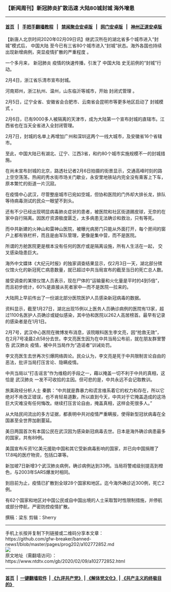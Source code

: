 ### 【新闻周刊】新冠肺炎扩散迅速 大陆80城封城 海外增患
------------------------

#### [首页](https://github.com/gfw-breaker/banned-news1/blob/master/README.md) &nbsp;&nbsp;|&nbsp;&nbsp; [手把手翻墙教程](https://github.com/gfw-breaker/guides/wiki) &nbsp;&nbsp;|&nbsp;&nbsp; [禁闻聚合安卓版](https://github.com/gfw-breaker/bn-android) &nbsp;&nbsp;|&nbsp;&nbsp; [网门安卓版](https://github.com/oGate2/oGate) &nbsp;&nbsp;|&nbsp;&nbsp; [神州正道安卓版](https://github.com/SzzdOgate/update) 



<div><div class="post_content" itemprop="articleBody">
 <p>
  【新唐人北京时间2020年02月09日讯】继武汉所在的湖北省多个城市进入“封城”模式后，
  <ok href="https://www.ntdtv.com/gb/中国大陆.htm">
   中国大陆
  </ok>
  至今已有三省80个城市进入“封城”状态。海外各国也持续出现新增病例，突显疫情扩散的严重程度 。
 </p>
 <p>
  一个多月来，
  <ok href="https://www.ntdtv.com/gb/新冠肺炎.htm">
   新冠肺炎
  </ok>
  疫情的快速传播，引发了
  <ok href="https://www.ntdtv.com/gb/中国大陆.htm">
   中国大陆
  </ok>
  史无前例的“封城”行动。
 </p>
 <p>
  2月4日，浙江省乐清市宣布封城。
 </p>
 <p>
  河南郑州，浙江杭州、温州，山东临沂等城市，开始
  <ok href="https://www.ntdtv.com/gb/封闭式管理.htm">
   封闭式管理
  </ok>
  。
 </p>
 <p>
  2月5日，辽宁全省、安徽省会合肥市、云南省会昆明市等更多地区启动了
  <ok href="https://www.ntdtv.com/gb/封城模式.htm">
   封城模式
  </ok>
  。
 </p>
 <p>
  2月6日，已有9000多人被隔离的天津市，成为大陆第一个宣布封城的直辖市。江西省也在当天全省进入全封闭管理。
 </p>
 <p>
  2月7日，封城的名单上再增加广州和深圳这两个一线大城市，及安徽省16个省辖市。
 </p>
 <p>
  至此，中国大陆已有湖北、辽宁、江西3省，和约80个城市实施规模不一的封城措施。
 </p>
 <p>
  在尚未宣布封城的北京，路透社记者2月6日拍摄的街景显示，交通高峰时刻的路上空空荡荡，热闹的秀水街市场关门歇业，永安里地铁站内完全没有乘客上下车，原本繁忙的街道一片沉寂。
 </p>
 <p>
  在疫情中心武汉，尽管整座城市已宛如空城，但协和医院的门外却大排长龙，排队等待病毒测试的民众一眼望不到头。
 </p>
 <p>
  还有不少已经出现明显病毒肺炎症状的患者，被医院和社区街道踢皮球，无奈的在家中自行隔离。因医疗资源极度匮乏，太多病患无法确诊和救治，只有等死。
 </p>
 <p>
  而中共新建的火神山和雷神山医院，被曝光病房门只能从外面打开，每个房间的窗户上都有铁栏杆，而且是由军队管理，更像是集中营，而不是医院。
 </p>
 <p>
  所谓的方舱医院更是根本没有任何的医疗或是隔离设施，所有人生活在一起， 交叉感染隐患巨大。
 </p>
 <p>
  海外中文媒体《大纪元时报》的独家调查结果显示，仅2月3日一天，湖北部分殡仪馆火化的新冠死亡病患数量，就已超过中共当局宣布的截至当日的死亡总人数。
 </p>
 <p>
  接受调查的某殡仪馆人员表示，现在尸体的“运输量和火化量是平时的4到5倍”，而且初步统计，60%是直接从死者家中—而不是医院—拉来的。
 </p>
 <p>
  大陆网上早前传出了一份湖北部分医院医护人员感染新冠病毒的数据。
 </p>
 <p>
  资料显示，截至1月27日，湖北出现15例以上医务人员确诊病例的医院有13家，超过1100名医护人员确诊或疑似感染，其中协和医院以262人高居榜首。最早有记录的感染者是在1月1日。
 </p>
 <p>
  2月7号，武汉中心医院在微博发布消息，该院眼科医生李文亮，因“抢救无效”，在2月7号凌晨2点58分去世。李文亮医生因为在中共当局公布前，就在朋友群里警告
  <ok href="https://www.ntdtv.com/gb/武汉肺炎.htm">
   武汉肺炎
  </ok>
  疫情，被中共当局作为“造谣者”训诫处罚。
 </p>
 <p>
  李文亮医生去世再次引爆网络舆论。民众认为，李文亮是死于中共限制言论自由的恶法，批评当局打压言论、隐瞒疫情。
 </p>
 <p>
  中共当局以“打击谣言”作为维稳的手段之一，藉以掩盖一切不利于中共的真相，这恰是
  <ok href="https://www.ntdtv.com/gb/武汉肺炎.htm">
   武汉肺炎
  </ok>
  一发不可收拾的主因。但可悲的是，中共永远不会记取教训。
 </p>
 <p>
  旅美政经分析人士 秦鹏：“中共就是靠暴力和谎言维系着它的权力和存在，所以它绝对不肯改正错误，也不肯轻易道歉，所以直到今天，中共对于它掩盖造成的这场巨大灾难没有任何悔改。继续打压言论自由，掩盖真相，这样会死很多人。”
 </p>
 <p>
  从大陆民间流出的多方证据，都表明中共对疫情严重瞒报，使得新型冠状病毒在全国甚至全世界加剧蔓延。
 </p>
 <p>
  美日两国首次有本国公民在武汉因为感染新冠病毒去世。日本是海外确诊病患最多的国家，共有89例。
 </p>
 <p>
  美国宣布斥资1亿美元援助中国和其它受新病毒影响的国家，并已向中国捐赠了17.8吨的医疗物资，包括口罩等。
 </p>
 <p>
  新加坡7日新增3个武汉肺炎病例，确诊病例达到33例。当局将警戒级别提高到橙色，与2003年SARS爆发时相同。
 </p>
 <p>
  到目前为止，疫情已扩散到全球28个国家和地区。迄今海外确诊近300例，死亡2例。
 </p>
 <p>
  有62个国家和地区对中国公民或自中国出境的人士采取暂时性限制措施，并停航或部分停航，严密防控疫情扩散。
 </p>
 <p>
  撰稿：梁东 剪辑：Sherry
 </p>
 <div class="single_ad">
 </div>
</div>
</div>
<hr/>
手机上长按并复制下列链接或二维码分享本文章：<br/>
https://github.com/gfw-breaker/banned-news1/blob/master/pages/prog202/a102772852.md <br/>
<a href='https://github.com/gfw-breaker/banned-news1/blob/master/pages/prog202/a102772852.md'><img src='https://github.com/gfw-breaker/banned-news1/blob/master/pages/prog202/a102772852.md.png'/></a> <br/>
原文地址（需翻墙访问）：https://www.ntdtv.com/gb/2020/02/09/a102772852.html


------------------------
#### [首页](https://github.com/gfw-breaker/banned-news1/blob/master/README.md) &nbsp;|&nbsp; [一键翻墙软件](https://github.com/gfw-breaker/nogfw/blob/master/README.md) &nbsp;| [《九评共产党》](https://github.com/gfw-breaker/9ping.md/blob/master/README.md#九评之一评共产党是什么) | [《解体党文化》](https://github.com/gfw-breaker/jtdwh.md/blob/master/README.md) | [《共产主义的终极目的》](https://github.com/gfw-breaker/gczydzjmd.md/blob/master/README.md)


<img src='http://gfw-breaker.win/banned-news/pages/prog202/a102772852.md' width='0px' height='0px'/>